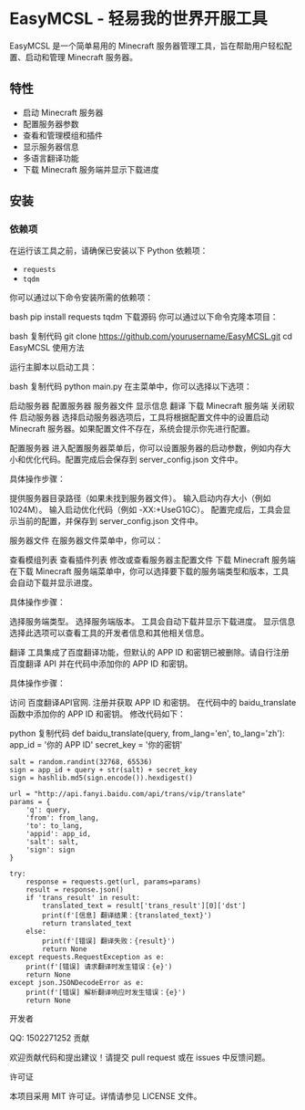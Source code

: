 # EasyMCSL - 轻易我的世界开服工具

EasyMCSL 是一个简单易用的 Minecraft 服务器管理工具，旨在帮助用户轻松配置、启动和管理 Minecraft 服务器。

## 特性

- 启动 Minecraft 服务器
- 配置服务器参数
- 查看和管理模组和插件
- 显示服务器信息
- 多语言翻译功能
- 下载 Minecraft 服务端并显示下载进度

## 安装

### 依赖项

在运行该工具之前，请确保已安装以下 Python 依赖项：

- `requests`
- `tqdm`

你可以通过以下命令安装所需的依赖项：

bash
pip install requests tqdm
下载源码
你可以通过以下命令克隆本项目：

bash
复制代码
git clone https://github.com/yourusername/EasyMCSL.git
cd EasyMCSL
使用方法

运行主脚本以启动工具：

bash
复制代码
python main.py
在主菜单中，你可以选择以下选项：

启动服务器
配置服务器
服务器文件
显示信息
翻译
下载 Minecraft 服务端
关闭软件
启动服务器
选择启动服务器选项后，工具将根据配置文件中的设置启动 Minecraft 服务器。如果配置文件不存在，系统会提示你先进行配置。

配置服务器
进入配置服务器菜单后，你可以设置服务器的启动参数，例如内存大小和优化代码。配置完成后会保存到 server_config.json 文件中。

具体操作步骤：

提供服务器目录路径（如果未找到服务器文件）。
输入启动内存大小（例如1024M）。
输入启动优化代码（例如 -XX:+UseG1GC）。
配置完成后，工具会显示当前的配置，并保存到 server_config.json 文件中。

服务器文件
在服务器文件菜单中，你可以：

查看模组列表
查看插件列表
修改或查看服务器主配置文件
下载 Minecraft 服务端
在下载 Minecraft 服务端菜单中，你可以选择要下载的服务端类型和版本，工具会自动下载并显示进度。

具体操作步骤：

选择服务端类型。
选择服务端版本。
工具会自动下载并显示下载进度。
显示信息
选择此选项可以查看工具的开发者信息和其他相关信息。

翻译
工具集成了百度翻译功能，但默认的 APP ID 和密钥已被删除。请自行注册百度翻译 API 并在代码中添加你的 APP ID 和密钥。

具体操作步骤：

访问 百度翻译API官网.
注册并获取 APP ID 和密钥。
在代码中的 baidu_translate 函数中添加你的 APP ID 和密钥。
修改代码如下：

python
复制代码
def baidu_translate(query, from_lang='en', to_lang='zh'):
    app_id = '你的 APP ID'
    secret_key = '你的密钥'
    
    salt = random.randint(32768, 65536)
    sign = app_id + query + str(salt) + secret_key
    sign = hashlib.md5(sign.encode()).hexdigest()

    url = "http://api.fanyi.baidu.com/api/trans/vip/translate"
    params = {
        'q': query,
        'from': from_lang,
        'to': to_lang,
        'appid': app_id,
        'salt': salt,
        'sign': sign
    }

    try:
        response = requests.get(url, params=params)
        result = response.json()
        if 'trans_result' in result:
            translated_text = result['trans_result'][0]['dst']
            print(f'[信息] 翻译结果：{translated_text}')
            return translated_text
        else:
            print(f'[错误] 翻译失败：{result}')
            return None
    except requests.RequestException as e:
        print(f'[错误] 请求翻译时发生错误：{e}')
        return None
    except json.JSONDecodeError as e:
        print(f'[错误] 解析翻译响应时发生错误：{e}')
        return None
开发者

QQ: 1502271252
贡献

欢迎贡献代码和提出建议！请提交 pull request 或在 issues 中反馈问题。

许可证

本项目采用 MIT 许可证。详情请参见 LICENSE 文件。
